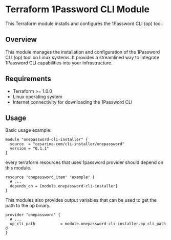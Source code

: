 # Terraform 1Password CLI Module

This Terraform module installs and configures the 1Password CLI (op) tool.

## Overview

This module manages the installation and configuration of the 1Password CLI (op) tool on Linux systems. It provides a streamlined way to integrate 1Password CLI capabilities into your infrastructure.

## Requirements

- Terraform >= 1.0.0
- Linux operating system
- Internet connectivity for downloading the 1Password CLI

## Usage

Basic usage example:

```hcl
module "onepassword-cli-installer" {
  source  = "cesarine-com/cli-installer/onepassword"
  version = "0.1.1"
}
```

every terraform resources that uses 1password provider should depend on this module.

```hcl
resource "onepassword_item" "example" {
  # ...
  depends_on = [module.onepassword-cli-installer]
}
```

This modules also provides output variables that can be used to get the path to the op binary.

```hcl
provider "onepassword" {
  # ...
  op_cli_path           = module.onepassword-cli-installer.op_cli_path d
}
```
